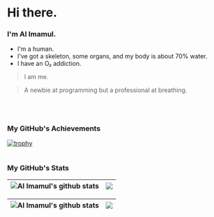 # Hi there.
### I'm Al Imamul.

- I'm a human.
- I've got a skeleton, some organs, and my body is about 70% water.
- I have an O₂ addiction.

> I am me.
  
> A newbie at programming but a professional at breathing.

<p><br/></p>

#

### My GitHub's Achievements

[![trophy](https://github-profile-trophy.vercel.app/?username=OxygenAddicted&theme=tokyonight&no-frame=true)](https://github.com/ryo-ma/github-profile-trophy)  

#

### My GitHub's Stats

| <img align="center" src="https://github-readme-stats.vercel.app/api?username=OxygenAddicted&show_icons=true&include_all_commits=true&theme=tokyonight&hide_border=true" alt="Al Imamul's github stats" /> | <img align="center" src="https://github-readme-stats.vercel.app/api/top-langs/?username=OxygenAddicted&layout=compact&theme=tokyonight&hide_border=true" /></a> |
| ------------- | ------------- |


| <img align="center" src="https://github-readme-stats.vercel.app/api?username=OxygenAddicted&show_icons=true&include_all_commits=true&theme=buefy&hide_border=true" alt="Al Imamul's github stats" /></a> | <img align="center" src="https://github-readme-stats.vercel.app/api/top-langs/?username=OxygenAddicted&layout=compact&theme=buefy&hide_border=true" /></a> |
| ------------- | ------------- |

